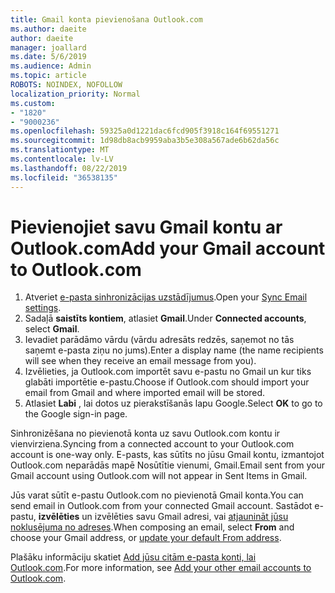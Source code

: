 ```yaml
---
title: Gmail konta pievienošana Outlook.com
ms.author: daeite
author: daeite
manager: joallard
ms.date: 5/6/2019
ms.audience: Admin
ms.topic: article
ROBOTS: NOINDEX, NOFOLLOW
localization_priority: Normal
ms.custom:
- "1820"
- "9000236"
ms.openlocfilehash: 59325a0d1221dac6fcd905f3918c164f69551271
ms.sourcegitcommit: 1d98db8acb9959aba3b5e308a567ade6b62da56c
ms.translationtype: MT
ms.contentlocale: lv-LV
ms.lasthandoff: 08/22/2019
ms.locfileid: "36538135"
---
```

# <a name="add-your-gmail-account-to-outlookcom"></a><span data-ttu-id="56c5b-102">Pievienojiet savu Gmail kontu ar Outlook.com</span><span class="sxs-lookup"><span data-stu-id="56c5b-102">Add your Gmail account to Outlook.com</span></span>

1. <span data-ttu-id="56c5b-103">Atveriet [e-pasta sinhronizācijas uzstādījumus](https://go.microsoft.com/fwlink/?linkid=875264).</span><span class="sxs-lookup"><span data-stu-id="56c5b-103">Open your [Sync Email settings](https://go.microsoft.com/fwlink/?linkid=875264).</span></span>
2. <span data-ttu-id="56c5b-104">Sadaļā **saistīts kontiem**, atlasiet **Gmail**.</span><span class="sxs-lookup"><span data-stu-id="56c5b-104">Under **Connected accounts**, select **Gmail**.</span></span>
3. <span data-ttu-id="56c5b-105">Ievadiet parādāmo vārdu (vārdu adresāts redzēs, saņemot no tās saņemt e-pasta ziņu no jums).</span><span class="sxs-lookup"><span data-stu-id="56c5b-105">Enter a display name (the name recipients will see when they receive an email message from you).</span></span>
4. <span data-ttu-id="56c5b-106">Izvēlieties, ja Outlook.com importēt savu e-pastu no Gmail un kur tiks glabāti importētie e-pastu.</span><span class="sxs-lookup"><span data-stu-id="56c5b-106">Choose if Outlook.com should import your email from Gmail and where imported email will be stored.</span></span>
5. <span data-ttu-id="56c5b-107">Atlasiet **Labi** , lai dotos uz pierakstīšanās lapu Google.</span><span class="sxs-lookup"><span data-stu-id="56c5b-107">Select **OK** to go to the Google sign-in page.</span></span>

<span data-ttu-id="56c5b-108">Sinhronizēšana no pievienotā konta uz savu Outlook.com kontu ir vienvirziena.</span><span class="sxs-lookup"><span data-stu-id="56c5b-108">Syncing from a connected account to your Outlook.com account is one-way only.</span></span> <span data-ttu-id="56c5b-109">E-pasts, kas sūtīts no jūsu Gmail kontu, izmantojot Outlook.com neparādās mapē Nosūtītie vienumi, Gmail.</span><span class="sxs-lookup"><span data-stu-id="56c5b-109">Email sent from your Gmail account using Outlook.com will not appear in Sent Items in Gmail.</span></span>

<span data-ttu-id="56c5b-110">Jūs varat sūtīt e-pastu Outlook.com no pievienotā Gmail konta.</span><span class="sxs-lookup"><span data-stu-id="56c5b-110">You can send email in Outlook.com from your connected Gmail account.</span></span> <span data-ttu-id="56c5b-111">Sastādot e-pastu, **izvēlēties** un izvēlēties savu Gmail adresi, vai [atjaunināt jūsu noklusējuma no adreses](https://go.microsoft.com/fwlink/?linkid=875264).</span><span class="sxs-lookup"><span data-stu-id="56c5b-111">When composing an email, select **From** and choose your Gmail address, or [update your default From address](https://go.microsoft.com/fwlink/?linkid=875264).</span></span>

<span data-ttu-id="56c5b-112">Plašāku informāciju skatiet [Add jūsu citām e-pasta konti, lai Outlook.com](https://support.office.com/article/c5224df4-5885-4e79-91ba-523aa743f0ba?wt.mc_id=Office_Outlook_com_Alchemy).</span><span class="sxs-lookup"><span data-stu-id="56c5b-112">For more information, see [Add your other email accounts to Outlook.com](https://support.office.com/article/c5224df4-5885-4e79-91ba-523aa743f0ba?wt.mc_id=Office_Outlook_com_Alchemy).</span></span>